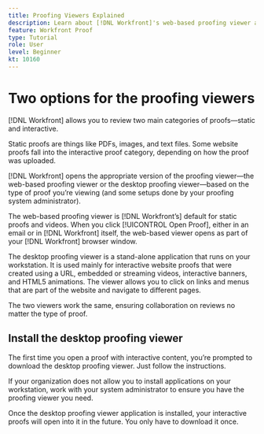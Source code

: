 ```yaml
---
title: Proofing Viewers Explained
description: Learn about [!DNL Workfront]'s web-based proofing viewer and desktop proofing viewer, the difference between the two, and how to access each. 
feature: Workfront Proof
type: Tutorial
role: User
level: Beginner
kt: 10160
---
```


# Two options for the proofing viewers

[!DNL Workfront] allows you to review two main categories of proofs—static and interactive.

Static proofs are things like PDFs, images, and text files. Some website proofs fall into the interactive proof category, depending on how the proof was uploaded.

[!DNL Workfront] opens the appropriate version of the proofing viewer—the web-based proofing viewer or the desktop proofing viewer—based on the type of proof you’re viewing (and some setups done by your proofing system administrator).

The web-based proofing viewer is [!DNL Workfront’s] default for static proofs and videos. When you click [!UICONTROL Open Proof], either in an email or in [!DNL Workfront] itself, the web-based viewer opens as part of your [!DNL Workfront] browser window.

The desktop proofing viewer is a stand-alone application that runs on your workstation. It is used mainly for interactive website proofs that were created using a URL, embedded or streaming videos, interactive banners, and HTML5 animations. The viewer allows you to click on links and menus that are part of the website and navigate to different pages.

The two viewers work the same, ensuring collaboration on reviews no matter the type of proof. 

## Install the desktop proofing viewer

The first time you open a proof with interactive content, you’re prompted to download the desktop proofing viewer. Just follow the instructions.

If your organization does not allow you to install applications on your workstation, work with your system administrator to ensure you have the proofing viewer you need.

Once the desktop proofing viewer application is installed, your interactive proofs will open into it in the future. You only have to download it once.

<!-- 
### Learn more
* Differences between the Web Proofing Viewer and the Desktop Proofing Viewer
* Review an interactive proof
* Install the Desktop Proofing Viewer
* Understand the Desktop Proofing Viewer
* Open proofs in the Desktop Proofing Viewer
* Interactive content proofs
-->
